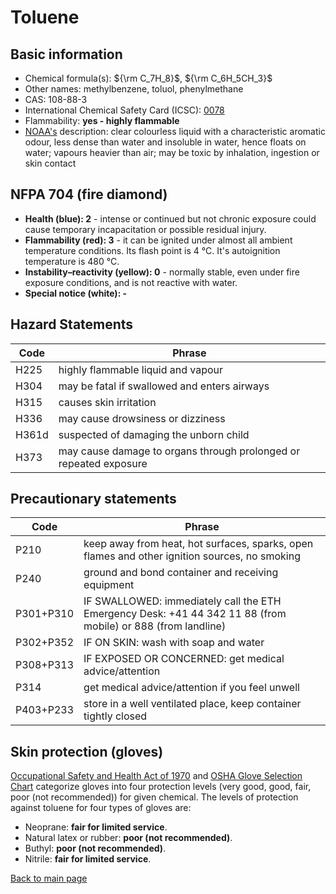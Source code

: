 # Toluene

## Basic information

- Chemical formula(s): ${\rm C_7H_8}$, ${\rm C_6H_5CH_3}$
- Other names: methylbenzene, toluol, phenylmethane
- CAS: 108-88-3
- International Chemical Safety Card (ICSC): [0078](https://www.inchem.org/documents/icsc/icsc/eics0078.htm)
- Flammability: **yes - highly flammable**
- [NOAA's](https://cameochemicals.noaa.gov/chemical/4654) description: clear colourless liquid with a characteristic aromatic odour, less dense than water and insoluble in water, hence floats on water; vapours heavier than air; may be toxic by inhalation, ingestion or skin contact

## NFPA 704 (fire diamond)

- **Health (blue): 2** - intense or continued but not chronic exposure could cause temporary incapacitation or possible residual injury.
- **Flammability (red): 3** - it can be ignited under almost all ambient temperature conditions. Its flash point is 4 °C. It's autoignition temperature is 480 °C.
- **Instability–reactivity (yellow): 0** - normally stable, even under fire exposure conditions, and is not reactive with water.
- **Special notice (white): -**

## Hazard Statements

| Code  | Phrase                                                            |
| ----- | ----------------------------------------------------------------- |
| H225  | highly flammable liquid and vapour                                |
| H304  | may be fatal if swallowed and enters airways                      |
| H315  | causes skin irritation                                            |
| H336  | may cause drowsiness or dizziness                                 |
| H361d | suspected of damaging the unborn child                            |
| H373  | may cause damage to organs through prolonged or repeated exposure |

## Precautionary statements

| Code      | Phrase                                                                                                       |
| --------- | ------------------------------------------------------------------------------------------------------------ |
| P210      | keep away from heat, hot surfaces, sparks, open flames and other ignition sources, no smoking                |
| P240      | ground and bond container and receiving equipment                                                            |
| P301+P310 | IF SWALLOWED: immediately call the ETH Emergency Desk: +41 44 342 11 88 (from mobile) or 888 (from landline) |
| P302+P352 | IF ON SKIN: wash with soap and water                                                                         |
| P308+P313 | IF EXPOSED OR CONCERNED: get medical advice/attention                                                        |
| P314      | get medical advice/attention if you feel unwell                                                              |
| P403+P233 | store in a well ventilated place, keep container tightly closed                                              |

## Skin protection (gloves)

[Occupational Safety and Health Act of 1970](https://www.osha.gov/sites/default/files/publications/osha3151.pdf) and [OSHA Glove Selection Chart](https://safety.fsu.edu/safety_manual/OSHA%20Glove%20Selection%20Chart.pdf) categorize gloves into four protection levels (very good, good, fair, poor (not recommended)) for given chemical. The levels of protection against toluene for four types of gloves are:

- Neoprane: **fair for limited service**.
- Natural latex or rubber: **poor (not recommended)**.
- Buthyl: **poor (not recommended)**.
- Nitrile: **fair for limited service**.

[Back to main page](https://github.com/Global-Health-Engineering/wet-lab-chemicals)
